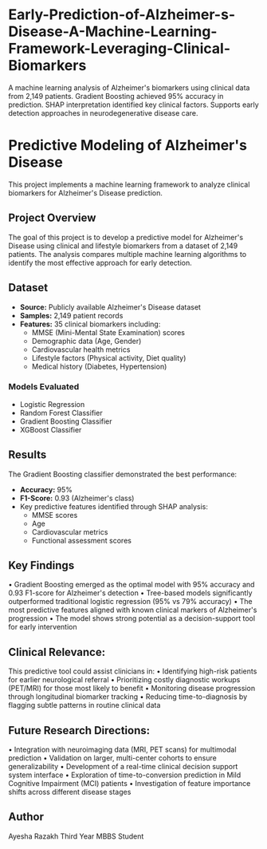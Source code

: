 # Early-Prediction-of-Alzheimer-s-Disease-A-Machine-Learning-Framework-Leveraging-Clinical-Biomarkers
A machine learning analysis of Alzheimer's biomarkers using clinical data from 2,149 patients. Gradient Boosting achieved 95% accuracy in prediction. SHAP interpretation identified key clinical factors. Supports early detection approaches in neurodegenerative disease care.

# Predictive Modeling of Alzheimer's Disease

This project implements a machine learning framework to analyze clinical biomarkers for Alzheimer's Disease prediction.

## Project Overview

The goal of this project is to develop a predictive model for Alzheimer's Disease using clinical and lifestyle biomarkers from a dataset of 2,149 patients. The analysis compares multiple machine learning algorithms to identify the most effective approach for early detection.

## Dataset

- **Source:** Publicly available Alzheimer's Disease dataset
- **Samples:** 2,149 patient records
- **Features:** 35 clinical biomarkers including:
  - MMSE (Mini-Mental State Examination) scores
  - Demographic data (Age, Gender)
  - Cardiovascular health metrics
  - Lifestyle factors (Physical activity, Diet quality)
  - Medical history (Diabetes, Hypertension)

### Models Evaluated
- Logistic Regression
- Random Forest Classifier
- Gradient Boosting Classifier
- XGBoost Classifier

## Results

The Gradient Boosting classifier demonstrated the best performance:
- **Accuracy:** 95%
- **F1-Score:** 0.93 (Alzheimer's class)
- Key predictive features identified through SHAP analysis:
  - MMSE scores
  - Age
  - Cardiovascular metrics
  - Functional assessment scores

## Key Findings
• Gradient Boosting emerged as the optimal model with 95% accuracy and 0.93 F1-score for Alzheimer's detection
• Tree-based models significantly outperformed traditional logistic regression (95% vs 79% accuracy)
• The most predictive features aligned with known clinical markers of Alzheimer's progression
• The model shows strong potential as a decision-support tool for early intervention


## Clinical Relevance:
This predictive tool could assist clinicians in:
• Identifying high-risk patients for earlier neurological referral
• Prioritizing costly diagnostic workups (PET/MRI) for those most likely to benefit
• Monitoring disease progression through longitudinal biomarker tracking
• Reducing time-to-diagnosis by flagging subtle patterns in routine clinical data

## Future Research Directions:
• Integration with neuroimaging data (MRI, PET scans) for multimodal prediction
• Validation on larger, multi-center cohorts to ensure generalizability
• Development of a real-time clinical decision support system interface
• Exploration of time-to-conversion prediction in Mild Cognitive Impairment (MCI) patients
• Investigation of feature importance shifts across different disease stages


##  Author
Ayesha Razakh
Third Year MBBS Student

